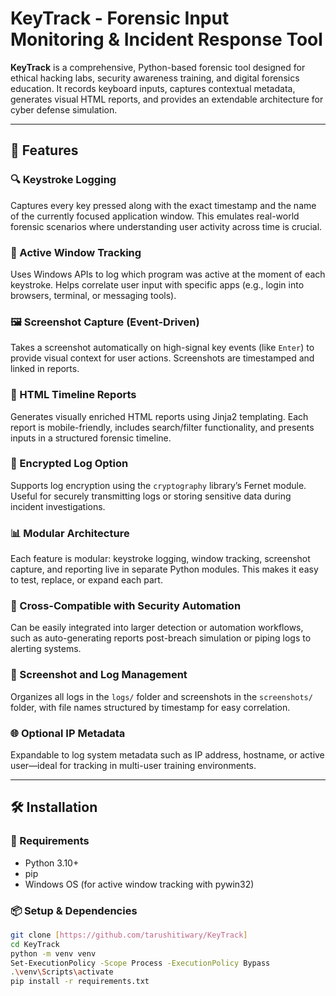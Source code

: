# KeyTrack - Forensic Input Monitoring & Incident Response Tool

**KeyTrack** is a comprehensive, Python-based forensic tool designed for ethical hacking labs, security awareness training, and digital forensics education. It records keyboard inputs, captures contextual metadata, generates visual HTML reports, and provides an extendable architecture for cyber defense simulation.

---

## 🚀 Features

### 🔍 Keystroke Logging
Captures every key pressed along with the exact timestamp and the name of the currently focused application window. This emulates real-world forensic scenarios where understanding user activity across time is crucial.

### 🧭 Active Window Tracking
Uses Windows APIs to log which program was active at the moment of each keystroke. Helps correlate user input with specific apps (e.g., login into browsers, terminal, or messaging tools).

### 🖼️ Screenshot Capture (Event-Driven)
Takes a screenshot automatically on high-signal key events (like `Enter`) to provide visual context for user actions. Screenshots are timestamped and linked in reports.

### 📑 HTML Timeline Reports
Generates visually enriched HTML reports using Jinja2 templating. Each report is mobile-friendly, includes search/filter functionality, and presents inputs in a structured forensic timeline.

### 🔐 Encrypted Log Option
Supports log encryption using the `cryptography` library’s Fernet module. Useful for securely transmitting logs or storing sensitive data during incident investigations.

### 📊 Modular Architecture
Each feature is modular: keystroke logging, window tracking, screenshot capture, and reporting live in separate Python modules. This makes it easy to test, replace, or expand each part.

### 🔄 Cross-Compatible with Security Automation
Can be easily integrated into larger detection or automation workflows, such as auto-generating reports post-breach simulation or piping logs to alerting systems.

### 📁 Screenshot and Log Management
Organizes all logs in the `logs/` folder and screenshots in the `screenshots/` folder, with file names structured by timestamp for easy correlation.

### 🌐 Optional IP Metadata
Expandable to log system metadata such as IP address, hostname, or active user—ideal for tracking in multi-user training environments.

---

## 🛠️ Installation

### 🔧 Requirements
- Python 3.10+
- pip
- Windows OS (for active window tracking with pywin32)

### 📦 Setup & Dependencies

```bash
git clone [https://github.com/tarushitiwary/KeyTrack]
cd KeyTrack
python -m venv venv
Set-ExecutionPolicy -Scope Process -ExecutionPolicy Bypass
.\venv\Scripts\activate
pip install -r requirements.txt
